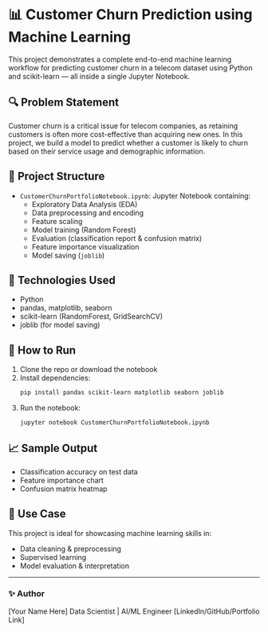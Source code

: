 # 📊 Customer Churn Prediction using Machine Learning

This project demonstrates a complete end-to-end machine learning workflow for predicting customer churn in a telecom dataset using Python and scikit-learn — all inside a single Jupyter Notebook.

## 🔍 Problem Statement

Customer churn is a critical issue for telecom companies, as retaining customers is often more cost-effective than acquiring new ones. In this project, we build a model to predict whether a customer is likely to churn based on their service usage and demographic information.

## 📁 Project Structure

- `CustomerChurnPortfolioNotebook.ipynb`: Jupyter Notebook containing:
  - Exploratory Data Analysis (EDA)
  - Data preprocessing and encoding
  - Feature scaling
  - Model training (Random Forest)
  - Evaluation (classification report & confusion matrix)
  - Feature importance visualization
  - Model saving (`joblib`)

## 🧰 Technologies Used

- Python
- pandas, matplotlib, seaborn
- scikit-learn (RandomForest, GridSearchCV)
- joblib (for model saving)

## 🚀 How to Run

1. Clone the repo or download the notebook
2. Install dependencies:
   ```bash
   pip install pandas scikit-learn matplotlib seaborn joblib
   ```
3. Run the notebook:
   ```bash
   jupyter notebook CustomerChurnPortfolioNotebook.ipynb
   ```

## 📈 Sample Output

- Classification accuracy on test data
- Feature importance chart
- Confusion matrix heatmap

## 💼 Use Case

This project is ideal for showcasing machine learning skills in:

- Data cleaning & preprocessing
- Supervised learning
- Model evaluation & interpretation

---

### ✨ Author

[Your Name Here]
Data Scientist | AI/ML Engineer
[LinkedIn/GitHub/Portfolio Link]
